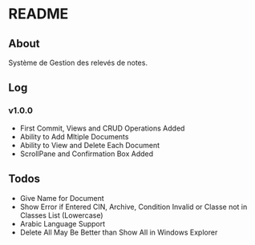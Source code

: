 # README

## About

Système de Gestion des relevés de notes.

## Log

### v1.0.0 <br/>

- First Commit, Views and CRUD Operations Added
- Ability to Add Mltiple Documents
- Ability to View and Delete Each Document
- ScrollPane and Confirmation Box Added

## Todos

- Give Name for Document
- Show Error if Entered CIN, Archive, Condition Invalid or Classe not in Classes List (Lowercase)
- Arabic Language Support
- Delete All May Be Better than Show All in Windows Explorer
